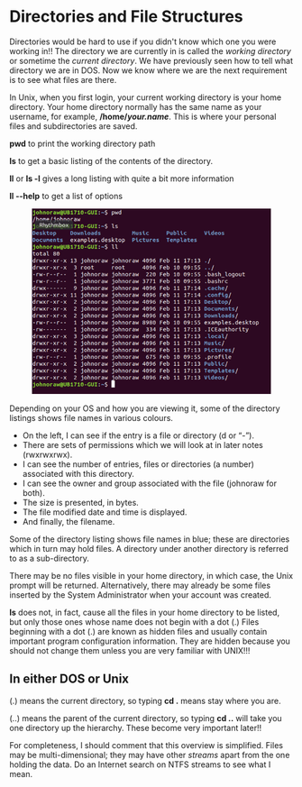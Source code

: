 # Directories and File Structures

Directories would be hard to use if you didn't know which one you were working in!! The directory we are currently in is called the _working directory_ or sometime the _current directory_. We have previously seen how to tell what directory we are in DOS. Now we know where we are the next requirement is to see what files are there.&#x20;

In Unix, when you first login, your current working directory is your home directory. Your home directory normally has the same name as your username, for example, **/home/**_**your.name**_. This is where your personal files and subdirectories are saved.&#x20;

**pwd** to print the working directory path

**ls** to get a basic listing of the contents of the directory.&#x20;

**ll** or **ls -l** gives a long listing with quite a bit more information&#x20;

**ll --help** to get a list of options

<figure><img src="../.gitbook/assets/image.png" alt=""><figcaption></figcaption></figure>

Depending on your OS and how you are viewing it, some of the directory listings shows file names in various colours.&#x20;

* On the left, I can see if the entry is a file or directory (d or “-”).
* There are sets of permissions which we will look at in later notes (rwxrwxrwx).
* I can see the number of entries, files or directories (a number) associated with this directory.
* I can see the owner and group associated with the file (johnoraw for both).
* The size is presented, in bytes.
* The file modified date and time is displayed.
* And finally, the filename.

Some of the directory listing shows file names in blue; these are directories which in turn may hold files. A directory under another directory is referred to as a sub-directory.&#x20;

There may be no files visible in your home directory, in which case, the Unix prompt will be returned. Alternatively, there may already be some files inserted by the System Administrator when your account was created.

**ls** does not, in fact, cause all the files in your home directory to be listed, but only those ones whose name does not begin with a dot (.) Files beginning with a dot (.) are known as hidden files and usually contain important program configuration information. They are hidden because you should not change them unless you are very familiar with UNIX!!!

## In either DOS or Unix

(.) means the current directory, so typing **cd .** means stay where you are.&#x20;

(..) means the parent of the current directory, so typing **cd ..** will take you one directory up the hierarchy. These become very important later!!&#x20;

For completeness, I should comment that this overview is simplified. Files may be multi-dimensional; they may have other _streams_ apart from the one holding the data. Do an Internet search on NTFS streams to see what I mean.

